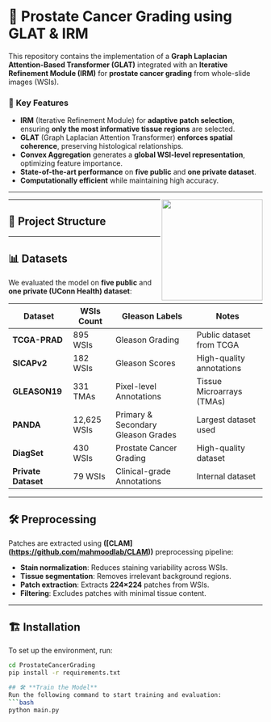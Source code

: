 # 🏥 Prostate Cancer Grading using GLAT & IRM
This repository contains the implementation of a **Graph Laplacian Attention-Based Transformer (GLAT)** integrated with an **Iterative Refinement Module (IRM)** for **prostate cancer grading** from whole-slide images (WSIs). 

### 🚀 **Key Features**
- **IRM** (Iterative Refinement Module) for **adaptive patch selection**, ensuring **only the most informative tissue regions** are selected.
- **GLAT** (Graph Laplacian Attention Transformer) **enforces spatial coherence**, preserving histological relationships.
- **Convex Aggregation** generates a **global WSI-level representation**, optimizing feature importance.
- **State-of-the-art performance** on **five public** and **one private dataset**.
- **Computationally efficient** while maintaining high accuracy.

---

<img src="./modelglat.jpg" width="200px" align="right" />

---

## 📂 **Project Structure**

---

## 📊 **Datasets**
We evaluated the model on **five public** and **one private (UConn Health) dataset**:

| Dataset       | WSIs Count | Gleason Labels | Notes |
|--------------|------------|---------------|---------------------|
| **TCGA-PRAD** | 895 WSIs | Gleason Grading | Public dataset from TCGA |
| **SICAPv2** | 182 WSIs | Gleason Scores | High-quality annotations |
| **GLEASON19** | 331 TMAs | Pixel-level Annotations | Tissue Microarrays (TMAs) |
| **PANDA** | 12,625 WSIs | Primary & Secondary Gleason Grades | Largest dataset used |
| **DiagSet** | 430 WSIs | Prostate Cancer Grading | High-quality dataset |
| **Private Dataset** | 79 WSIs | Clinical-grade Annotations | Internal dataset |

---

## 🛠 **Preprocessing**
Patches are extracted using **([CLAM] (https://github.com/mahmoodlab/CLAM))** preprocessing pipeline:
- **Stain normalization**: Reduces staining variability across WSIs.
- **Tissue segmentation**: Removes irrelevant background regions.
- **Patch extraction**: Extracts **224×224** patches from WSIs.
- **Filtering**: Excludes patches with minimal tissue content.

---

## 🏗 **Installation**
To set up the environment, run:
```bash
cd ProstateCancerGrading
pip install -r requirements.txt

## 🛠 **Train the Model**
Run the following command to start training and evaluation:
```bash
python main.py


